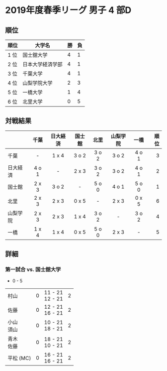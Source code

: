 # 2019年度春季リーグ 男子 4 部D

## 順位
| 順位 | 大学名           | 勝 | 負 |
|------|------------------|----|----|
| 1 位 | 国士舘大学       | 4  | 1  |
| 2 位 | 日本大学経済学部 | 4  | 1  |
| 3 位 | 千葉大学         | 4  | 1  |
| 4 位 | 山梨学院大学     | 2  | 3  |
| 5 位 | 一橋大学         | 1  | 4  |
| 6 位 | 北里大学         | 0  | 5  |

## 対戦結果
|          | 千葉  | 日大経済 | 国士館 | 北里  | 山梨学院 | 一橋  | 順位 |
|----------|:-----:|:--------:|:------:|:-----:|:--------:|:-----:|-----:|
| 千葉     | -     | 1 x 4    | 3 o 2  | 3 o 2 | 3 o 2    | 4 o 1 | 3    |
| 日大経済 | 4 o 1 | -        | 2 x 3  | 3 o 2 | 3 o 2    | 4 o 1 | 2    |
| 国士館   | 2 x 3 | 3 o 2    | -      | 5 o 0 | 4 o 1    | 5 o 0 | 1    |
| 北里     | 2 x 3 | 2 x 3    | 0 x 5  | -     | 2 x 3    | 0 x 5 | 6    |
| 山梨学院 | 2 x 3 | 2 x 3    | 1 x 4  | 3 o 2 | -        | 3 o 2 | 4    |
| 一橋     | 1 x 4 | 1 x 4    | 0 x 5  | 5 o 0 | 2 x 3    | -     | 5    |

## 詳細
### 第一試合 vs. 国士舘大学
- 0 - 5

|               |   |                     |   |
|---------------|---|---------------------|---|
| 村山          | 0 | 11 - 21<br/>12 - 21 | 2 |
| 佐藤          | 0 | 12 - 21<br/>16 - 21 | 2 |
| 小山<br/>須山 | 0 | 10 - 21<br/>18 - 21 | 2 |
| 青木<br/>佐藤 | 0 | 18 - 21<br/>10 - 21 | 2 |
| 平松 (MC)     | 0 | 16 - 21<br/>16 - 21 | 2 |
